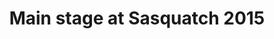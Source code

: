 ---
title: "Main stage at Sasquatch 2015"
picture: "/assets/camera-roll/2015/2015-05-23-main-stage-at-sasquatch-2015/20150523_001500630_iOS.jpg"
thumbnail: "/assets/camera-roll/2015/2015-05-23-main-stage-at-sasquatch-2015/20150523_001500630_iOS-thumbnail.jpg"
tags:
  - Sasquatch! Music Festival
  - Washington
---